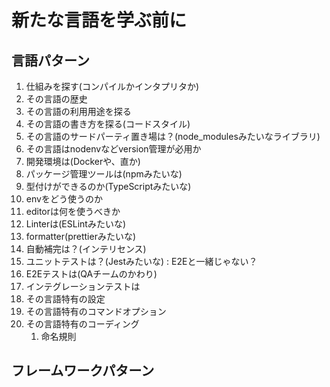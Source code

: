 # 新たな言語を学ぶ前に

## 言語パターン

1. 仕組みを探す(コンパイルかインタプリタか)
2. その言語の歴史
3. その言語の利用用途を探る
4. その言語の書き方を探る(コードスタイル)
5. その言語のサードパーティ置き場は？(node_modulesみたいなライブラリ)
6. その言語はnodenvなどversion管理が必用か
7. 開発環境は(Dockerや、直か)
8. パッケージ管理ツールは(npmみたいな)
9. 型付けができるのか(TypeScriptみたいな)
10. envをどう使うのか
11. editorは何を使うべきか
12. Linterは(ESLintみたいな)
13. formatter(prettierみたいな)
14. 自動補完は？(インテリセンス)
15. ユニットテストは？(Jestみたいな) : E2Eと一緒じゃない？
16. E2Eテストは(QAチームのかわり)
17. インテグレーションテストは
18. その言語特有の設定
19. その言語特有のコマンドオプション
20. その言語特有のコーディング
    1.  命名規則


## フレームワークパターン